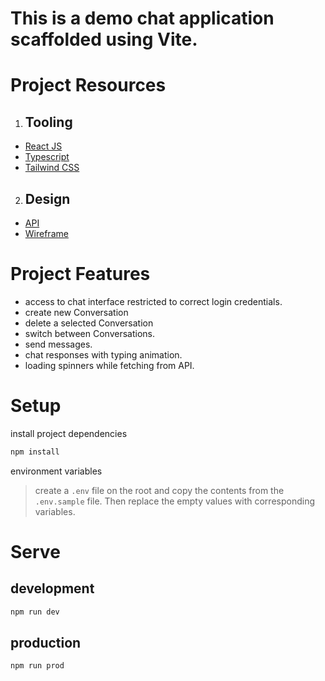 # This is a demo chat application scaffolded using Vite.

# Project Resources

1. ## Tooling

- [React JS](https://react.dev/learn)
- [Typescript](https://www.typescriptlang.org/docs/handbook/typescript-in-5-minutes.html)
- [Tailwind CSS](https://tailwindcss.com/)

2. ## Design

- [API](https://x8ki-letl-twmt.n7.xano.io/api:SSOLzzIz)
- [Wireframe](https://www.figma.com/file/5pDX6NpMHsBstjTw0xely2/Frontend-Developer-Assignment?type=design&node-id=0-1&mode=design&t=Cbs4YYvftdaj2daR-0)

# Project Features

- access to chat interface restricted to correct login credentials.
- create new Conversation
- delete a selected Conversation
- switch between Conversations.
- send messages.
- chat responses with typing animation.
- loading spinners while fetching from API.

# Setup

install project dependencies

```bash
npm install
```

environment variables
> create a `.env` file on the root and copy the contents from the `.env.sample` file. Then replace the empty values with corresponding variables.

# Serve

## development


```bash
npm run dev
```

## production


```bash
npm run prod
```
